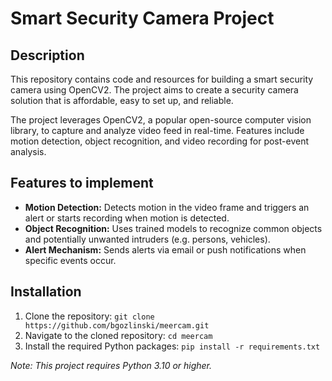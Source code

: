 # Smart Security Camera Project

## Description

This repository contains code and resources for building a smart security camera using OpenCV2. The project aims to create a security camera solution that is affordable, easy to set up, and reliable.

The project leverages OpenCV2, a popular open-source computer vision library, to capture and analyze video feed in real-time. Features include motion detection, object recognition, and video recording for post-event analysis. 

## Features to implement

- **Motion Detection:** Detects motion in the video frame and triggers an alert or starts recording when motion is detected.
- **Object Recognition:** Uses trained models to recognize common objects and potentially unwanted intruders (e.g. persons, vehicles).
- **Alert Mechanism:** Sends alerts via email or push notifications when specific events occur.

## Installation

1. Clone the repository: `git clone https://github.com/bgozlinski/meercam.git`
2. Navigate to the cloned repository: `cd meercam`
3. Install the required Python packages: `pip install -r requirements.txt`

_Note: This project requires Python 3.10 or higher._
